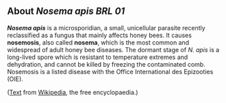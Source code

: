 About *Nosema apis BRL 01* 
--------------------------



***Nosema apis*** is a microsporidian, a small, unicellular parasite
recently reclassified as a fungus that mainly affects honey bees. It
causes **nosemosis**, also called **nosema**, which is the most common
and widespread of adult honey bee diseases. The dormant stage of *N.
apis* is a long-lived spore which is resistant to temperature extremes
and dehydration, and cannot be killed by freezing the contaminated comb.
Nosemosis is a listed disease with the Office International des
Epizooties (OIE).

([Text](http://en.wikipedia.org/wiki/Nosema_apis) from
[Wikipedia](http://en.wikipedia.org/), the free encyclopaedia.)
